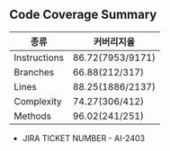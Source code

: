 ## Code Coverage Summary
| 종류           | 커버리지율         |
|--------------|---------------|
| Instructions | 86.72(7953/9171) | 
| Branches |     66.88(212/317) | 
| Lines |        88.25(1886/2137) | 
| Complexity |   74.27(306/412) | 
| Methods |      96.02(241/251) | 
- JIRA TICKET NUMBER - AI-2403
